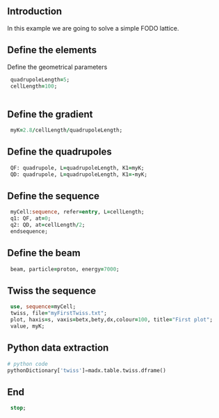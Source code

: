 ## Introduction
In this example we are going to solve a simple FODO lattice.
## Define the elements
Define the geometrical parameters
```fortran
 quadrupoleLength=5;
 cellLength=100;
 
```
## Define the gradient
```fortran
 myK=2.8/cellLength/quadrupoleLength;

```
## Define the quadrupoles
```fortran
 QF: quadrupole, L=quadrupoleLength, K1=myK;
 QD: quadrupole, L=quadrupoleLength, K1=-myK;

```
## Define the sequence
```fortran
 myCell:sequence, refer=entry, L=cellLength;
 q1: QF, at=0;
 q2: QD, at=cellLength/2;
 endsequence;

```
## Define the beam
```fortran
 beam, particle=proton, energy=7000;

```
## Twiss the sequence
```fortran
 use, sequence=myCell;
 twiss, file="myFirstTwiss.txt";
 plot, haxis=s, vaxis=betx,bety,dx,colour=100, title="First plot";
 value, myK;

```
## Python data extraction
```python
# python code
pythonDictionary['twiss']=madx.table.twiss.dframe()
```
## End
```fortran
 stop;
```
